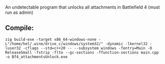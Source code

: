 An undetectable program that unlocks all attachments in Battlefield 4
(must run as admin)

## Compile:
`zig build-exe -target x86_64-windows-none -L"/home/hel/.wine/drive_c/windows/system32/" -dynamic -lkernel32 -luser32 -cflags --std=c++20 -- --subsystem windows -fentry=Main -O ReleaseSmall -fstrip -flto --gc-sections -ffunction-sections main.cpp -o Bf4_attachmentsUnlock.exe`
